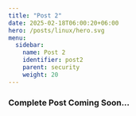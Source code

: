 ```yaml
---
title: "Post 2"
date: 2025-02-18T06:00:20+06:00
hero: /posts/linux/hero.svg
menu:
  sidebar:
    name: Post 2
    identifier: post2
    parent: security
    weight: 20
---
```

### Complete Post Coming Soon...